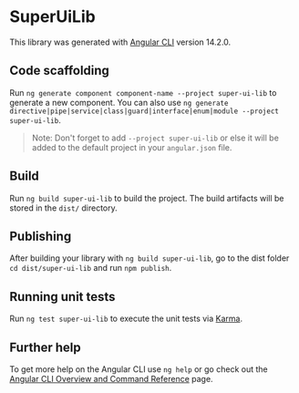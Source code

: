 # SuperUiLib

This library was generated with [Angular CLI](https://github.com/angular/angular-cli) version 14.2.0.

## Code scaffolding

Run `ng generate component component-name --project super-ui-lib` to generate a new component. You can also use `ng generate directive|pipe|service|class|guard|interface|enum|module --project super-ui-lib`.
> Note: Don't forget to add `--project super-ui-lib` or else it will be added to the default project in your `angular.json` file. 

## Build

Run `ng build super-ui-lib` to build the project. The build artifacts will be stored in the `dist/` directory.

## Publishing

After building your library with `ng build super-ui-lib`, go to the dist folder `cd dist/super-ui-lib` and run `npm publish`.

## Running unit tests

Run `ng test super-ui-lib` to execute the unit tests via [Karma](https://karma-runner.github.io).

## Further help

To get more help on the Angular CLI use `ng help` or go check out the [Angular CLI Overview and Command Reference](https://angular.io/cli) page.
